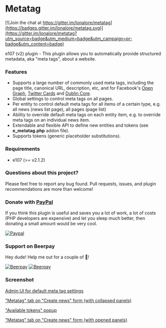 # Metatag


[![Join the chat at https://gitter.im/lonalore/metatag](https://badges.gitter.im/lonalore/metatag.svg)](https://gitter.im/lonalore/metatag?utm_source=badge&utm_medium=badge&utm_campaign=pr-badge&utm_content=badge)

e107 (v2) plugin - This plugin allows you to automatically provide structured metadata, aka "meta tags", about a website.

### Features

- Supports a large number of commonly used meta tags, including the page title, canonical URL, description, etc, and for Facebook's [Open Graph](http://ogp.me/), [Twitter Cards](https://dev.twitter.com/docs/cards) and [Dublin Core](http://dublincore.org/documents/dces/).
- Global settings to control meta tags on all pages.
- Per entity to control default meta tags for all items of a certain type, e.g. all news (news list page), all pages (page list)
- Ability to override default meta tags on each entity item, e.g. to override meta tags on an individual news item.
- Extendable and flexible API to define new entities and tokens (see **e_metatag.php** addon file).
- Supports tokens (generic placeholder substitutions).

### Requirements

- e107 (>= v2.1.2)

### Questions about this project?

Please feel free to report any bug found. Pull requests, issues, and plugin recommendations are more than welcome!

### Donate with [PayPal](https://www.paypal.com/cgi-bin/webscr?cmd=_s-xclick&hosted_button_id=PQYDBAMQ3D2UG)

If you think this plugin is useful and saves you a lot of work, a lot of costs (PHP developers are expensive) and let you sleep much better, then donating a small amount would be very cool.

[![Paypal](https://www.paypalobjects.com/en_US/i/btn/btn_donateCC_LG.gif)](https://www.paypal.com/cgi-bin/webscr?cmd=_s-xclick&hosted_button_id=PQYDBAMQ3D2UG)

### Support on Beerpay
Hey dude! Help me out for a couple of :beers:!

[![Beerpay](https://beerpay.io/lonalore/metatag/badge.svg?style=beer-square)](https://beerpay.io/lonalore/metatag)  [![Beerpay](https://beerpay.io/lonalore/metatag/make-wish.svg?style=flat-square)](https://beerpay.io/lonalore/metatag?focus=wish)

### Screenshot

[Admin UI for default meta tag settings](https://www.dropbox.com/s/w26wbr4q5l4ga0q/metatag01.png?dl=1)

["Metatag" tab on "Create news" form (with collapsed panels)](https://www.dropbox.com/s/kb1du104uioos3f/metatag02.png?dl=1)

["Available tokens" popup](https://www.dropbox.com/s/3a80z0v8fadyveb/metatag04.png?dl=1)

["Metatag" tab on "Create news" form (with opened panels)](https://www.dropbox.com/s/vof9qw9xowgqlnh/metatag03.png?dl=1)
